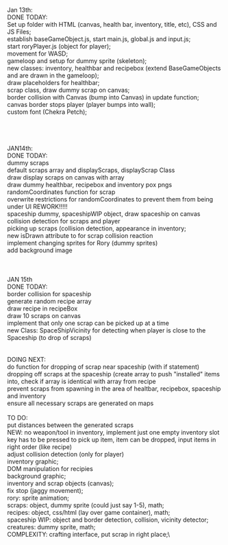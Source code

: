Jan 13th:\
DONE TODAY:\
Set up folder with HTML (canvas, health bar, inventory, title, etc), CSS and JS Files;\
establish baseGameObject.js, start main.js, global.js and input.js;\
start roryPlayer.js (object for player);\
movement for WASD;\
gameloop and setup for dummy sprite (skeleton);\
new classes: inventory, healthbar and recipebox (extend BaseGameObjects and are drawn in the gameloop);\
draw placeholders for healthbar;\
scrap class, draw dummy scrap on canvas;\
border collision with Canvas (bump into Canvas) in update function;\
canvas border stops player (player bumps into wall);\
custom font (Chekra Petch);\
\
\
\
\
JAN14th:\
DONE TODAY: \
dummy scraps\
default scraps array and displayScraps, displayScrap Class\
draw display scraps on canvas with array\
draw dummy healthbar, recipebox and inventory pox pngs\
randomCoordinates function for scrap\
overwrite restrictions for randomCoordinates to prevent them from being under UI    REWORK!!!!!\
spaceship dummy, spaceshipWIP object, draw spaceship on canvas\
collision detection for scraps and player\
picking up scraps (collision detection, appearance in inventory;\
new isDrawn attribute to for scrap collision reaction\
implement changing sprites for Rory (dummy sprites)\
add background image\
\
\
\
JAN 15th\
DONE TODAY:\
border collision for spaceship\
generate random recipe array\
draw recipe in recipeBox\
draw 10 scraps on canvas\
implement that only one scrap can be picked up at a time\
new Class: SpaceShipVicinity for detecting when player is close to the Spaceship (to drop of scraps)\
\
\
DOING NEXT:\
do function for dropping of scrap near spaceship (with if statement)\
dropping off scraps at the spaceship (create array to push "installed" items into, check if array is identical with array from recipe\
prevent scraps from spawning in the area of healtbar, recipebox, spaceship and inventory\
ensure all necessary scraps are generated on maps\
\
TO DO:\
put distances between the generated scraps\
NEW: no weapon/tool in inventory, implement just one empty inventory slot\
key has to be pressed to pick up item, item can be dropped, input items in right order (like recipe)\
adjust collision detection (only for player)\
inventory graphic;\
DOM manipulation for recipies\
background graphic;\
inventory and scrap objects (canvas);\
fix stop (jaggy movement);\
rory: sprite animation;\
scraps: object, dummy sprite (could just say 1-5), math;\
recipes: object, css/html (lay over game container), math;\
spaceship WIP: object and border detection, collision, vicinity detector;\
creatures: dummy sprite, math;\
COMPLEXITY: crafting interface, put scrap in right place;\

